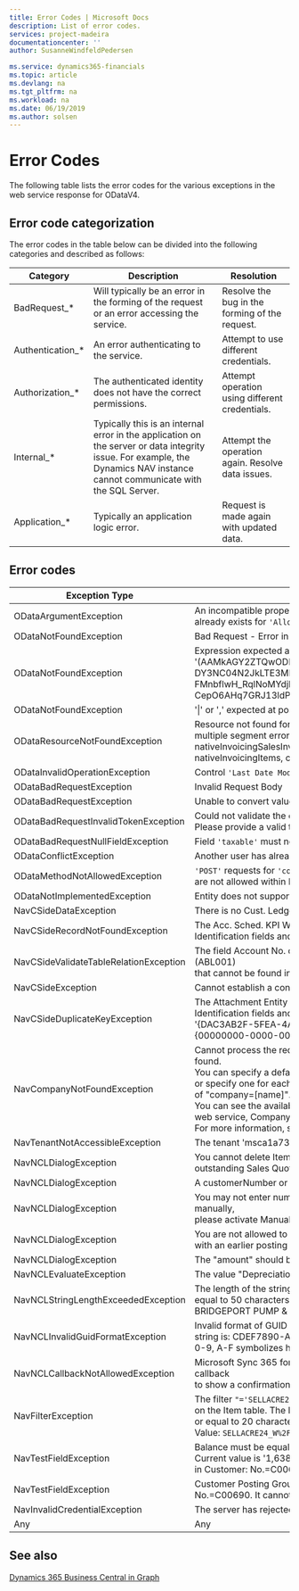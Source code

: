 ```yaml
---
title: Error Codes | Microsoft Docs
description: List of error codes.
services: project-madeira
documentationcenter: ''
author: SusanneWindfeldPedersen

ms.service: dynamics365-financials
ms.topic: article
ms.devlang: na
ms.tgt_pltfrm: na
ms.workload: na
ms.date: 06/19/2019
ms.author: solsen
---
```


# Error Codes

The following table lists the error codes for the various exceptions in the web service response for ODataV4.

## Error code categorization

The error codes in the table below can be divided into the following categories and described as follows:

|Category|Description|Resolution|
|--------|-----------|----------|
|BadRequest_*|Will typically be an error in the forming of the request or an error accessing the service.|Resolve the bug in the forming of the request.|
|Authentication_*|An error authenticating to the service.|Attempt to use different credentials.|
|Authorization_*|The authenticated identity does not have the correct permissions.|Attempt operation using different credentials.|
|Internal_*|Typically this is an internal error in the application on the server or data integrity issue. For example, the Dynamics NAV instance cannot communicate with the SQL Server.|Attempt the operation again. Resolve data issues.|
|Application_*|Typically an application logic error.|Request is made again with updated data.|


## Error codes

|Exception Type |Error Message |Error Code|
|---------------|--------------|----------|
|ODataArgumentException|An incompatible property definition<br> already exists for `'Allowed_Companies_0.Name'`|BadRequest_InvalidRequestUrl|
|ODataNotFoundException|Bad Request - Error in query syntax|BadRequest_NotFound|
|ODataNotFoundException|Expression expected at position 153 in '(AAMkAGY2ZTQwODIwLTNkOWYtN<br>DY3NC04N2JkLTE3MDEyNzlkM2VkOQBGAAAAAAD<br>FMnbflwH_RqlNoMYdjhvBBwCepO6AHq7GRJ13ldPngx5BAAAAAAEcAA<br>CepO6AHq7GRJ13ldPngx5BAAAGZyTmAAA=)'|BadRequest_NotFound|
|ODataNotFoundException|'\|' or ',' expected at position 3 in (GUID)|BadRequest_NotFound|
|ODataResourceNotFoundException|Resource not found for the segment `'OfficeAppResourceRegistrations'` <br>multiple segment errors (Company, v1.0, nativeInvoicingSalesInvoices,metadata,<br>nativeInvoicingItems, companies,company etc.)|BadRequest_ResourceNotFound|
|ODataInvalidOperationException|Control `'Last Date Modified'` is read-only|BadRequest_InvalidOperation|
|ODataBadRequestException|Invalid Request Body|BadRequest|
|ODataBadRequestException|Unable to convert value to Date|BadRequest|
|ODataBadRequestInvalidTokenException|Could not validate the client concurrency token required by the service.<br> Please provide a valid token in the client request.|BadRequest_InvalidToken|
|ODataBadRequestNullFieldException|Field `'taxable'` must not be blank or empty.|BadRequest_RequiredParamNotProvided|
|ODataConflictException|Another user has already changed the record.|Request_EntityChanged|
|ODataMethodNotAllowedException|`'POST'` requests for `'companies'` of EdmType `'Entity'` <br>are not allowed within Microsoft Dynamics NAV OData web services.|BadRequest_MethodNotAllowed|
|ODataNotImplementedException|Entity does not support bound actions|BadRequest_MethodNotImplemented|
|NavCSideDataException|There is no Cust. Ledger Entry within the filter.|Internal_DataNotFoundFilter|
|NavCSideRecordNotFoundException|The Acc. Sched. KPI Web srv. Setup does not exist.<br> Identification fields and values: Primary Key=''|Internal_RecordNotFound|
|NavCSideValidateTableRelationException|The field Account No. of table Gen. Journal Line contains a value (ABL001)<br> that cannot be found in the related table (Vendor).|Internal_InvalidTableRelation|
|NavCSideException|Cannot establish a connection to the SQL Server/Database. |Internal_ServerError|
|NavCSideDuplicateKeyException|The Attachment Entity Buffer already exists. <br>Identification fields and values: Document Id=<br>'{DAC3AB2F-5FEA-4AD2-A663-EF832F270A7B}',Id='<br>{00000000-0000-0000-0000-000000000000}' |Internal_EntityWithSameKeyExists|
|NavCompanyNotFoundException|Cannot process the request because the default company cannot be found. <br>You can specify a default company in the service configuration file, <br>or specify one for each tenant, or you can add a query string in the form of "company=[name]". <br>You can see the available companies by accessing the default OData web service, Company. <br>For more information, see "OData Web Services" in Help|Internal_CompanyNotFound|
|NavTenantNotAccessibleException|The tenant 'msca1a7355t05263373' is not accessible|Internal_TenantUnavailable|
|NavNCLDialogException|You cannot delete Item 1000 because there is at least one <br>outstanding Sales Quote that includes this item.|Application_DialogException|
|NavNCLDialogException|A customerNumber or a customerID must be provided.|Application_DialogException| 
|NavNCLDialogException|You may not enter numbers manually. If you want to enter numbers manually,<br> please activate Manual Nos. in No. Series FA.|Application_DialogException| 
|NavNCLDialogException|You are not allowed to apply and post an entry to an entry<br> with an earlier posting date.|Application_DialogException| 
|NavNCLDialogException|The "amount" should be a negative number.|Application_DialogException| 
|NavNCLEvaluateException|The value "Depreciation" cannot be evaluated into type Option.|Application_EvaluateException|
|NavNCLStringLengthExceededException|The length of the string is 57, but it must be less than or <br>equal to 50 characters. Value: JACKSBORO PUMP & SPECIALTY <br>BRIDGEPORT PUMP & SUPPLY, INC. |Application_StringExceededLength|
|NavNCLInvalidGuidFormatException|Invalid format of GUID string. The correct format of the GUID <br>string is: CDEF7890-ABCD-0123-1234-567890ABCDEF where<br> 0-9, A-F symbolizes hexadecimal digits.|Application_InvalidGUID|
|NavNCLCallbackNotAllowedException|Microsoft Sync 365 for fin Data services attempted to issue a client callback <br>to show a confirmation dialog box. We found an item with the description |Application_CallbackNotAllowed|
|NavFilterException|The filter `"='SELLACRE24_W%2FOORINGS'"` is not valid for the No. field<br> on the Item table. The length of the string is 22, but it must be less than or equal to 20 characters.<br> Value: `SELLACRE24_W%2FOORINGS`|Application_FilterErrorException|
|NavTestFieldException|Balance must be equal to '0'  in G/L Account: No.=10100. <br>Current value is '1,638.4'. Customer Posting Group must have a value<br> in Customer: No.=C00690. It cannot be zero or empty.|Application_FieldValidationException|
|NavTestFieldException|Customer Posting Group must have a value in Customer:<br> No.=C00690. It cannot be zero or empty.|Application_FieldValidationException|
|NavInvalidCredentialException|The server has rejected the client credentials|Authentication_InvalidCredentials|
|Any|Any|Unknown|

## See also
[Dynamics 365 Business Central in Graph](https://docs.microsoft.com/graph/api/resources/dynamics-graph-reference?view=graph-rest-beta) 
